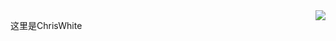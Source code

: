 <img align="right" src="https://github-readme-stats.vercel.app/api?username=ChrisWhite1024&show_icons=true&icon_color=CE1D2D&text_color=718096&bg_color=ffffff&hide_title=true" />

这里是ChrisWhite

